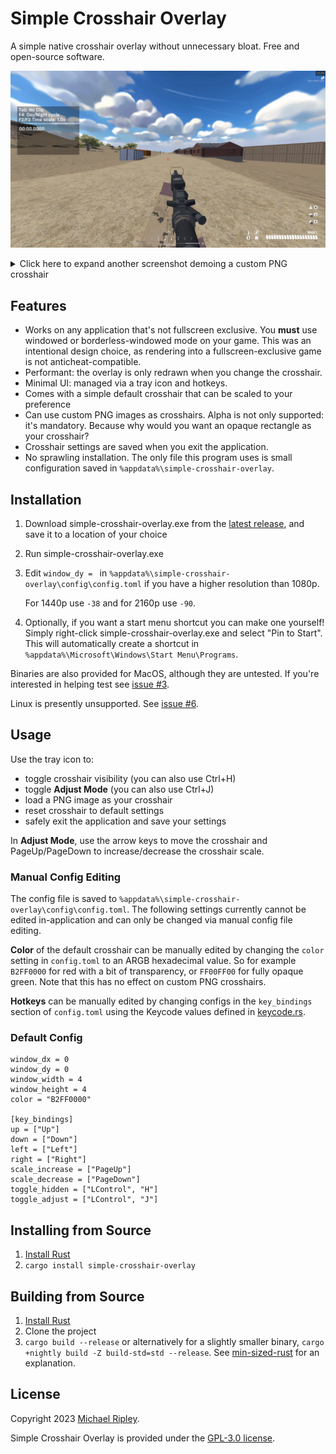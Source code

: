 # Simple Crosshair Overlay

A simple native crosshair overlay without unnecessary bloat. Free and open-source software.


![screenshot of the default, simple crosshair in action](screenshots/cross.png)


<details>
<summary>Click here to expand another screenshot demoing a custom PNG crosshair</summary>

![screenshot of a custom PNG crosshair](screenshots/custom.png)

</details>

## Features

- Works on any application that's not fullscreen exclusive. You **must** use windowed or borderless-windowed mode on your game. This was an intentional design choice, as rendering into a fullscreen-exclusive game is not anticheat-compatible.
- Performant: the overlay is only redrawn when you change the crosshair.
- Minimal UI: managed via a tray icon and hotkeys.
- Comes with a simple default crosshair that can be scaled to your preference
- Can use custom PNG images as crosshairs. Alpha is not only supported: it's mandatory. Because why would you want an opaque rectangle as your crosshair?
- Crosshair settings are saved when you exit the application.
- No sprawling installation. The only file this program uses is small configuration saved in `%appdata%\simple-crosshair-overlay`.

## Installation

1. Download simple-crosshair-overlay.exe from the [latest release](https://github.com/zkxs/simple-crosshair-overlay/releases/latest), and save it to a location of your choice
2. Run simple-crosshair-overlay.exe
3. Edit `window_dy = ` in `%appdata%\simple-crosshair-overlay\config\config.toml` if you have a higher resolution than 1080p.

    For 1440p use `-38` and for 2160p use `-90`.
4. Optionally, if you want a start menu shortcut you can make one yourself! Simply right-click simple-crosshair-overlay.exe and select "Pin to Start". This will automatically create a shortcut in `%appdata%\Microsoft\Windows\Start Menu\Programs`. 

Binaries are also provided for MacOS, although they are untested. If you're interested in helping test see [issue #3](https://github.com/zkxs/simple-crosshair-overlay/issues/3).

Linux is presently unsupported. See [issue #6](https://github.com/zkxs/simple-crosshair-overlay/issues/6).

## Usage

Use the tray icon to:

- toggle crosshair visibility (you can also use Ctrl+H)
- toggle **Adjust Mode** (you can also use Ctrl+J)
- load a PNG image as your crosshair
- reset crosshair to default settings
- safely exit the application and save your settings

In **Adjust Mode**, use the arrow keys to move the crosshair and PageUp/PageDown to increase/decrease the crosshair scale.

### Manual Config Editing

The config file is saved to `%appdata%\simple-crosshair-overlay\config\config.toml`. The following settings currently
cannot be edited in-application and can only be changed via manual config file editing.

**Color** of the default crosshair can be manually edited by  changing the `color` setting in `config.toml` to an ARGB
hexadecimal value. So for example `B2FF0000` for red with a bit of transparency, or `FF00FF00` for fully opaque green.
Note that this has no effect on custom PNG crosshairs.

**Hotkeys** can be manually edited by changing configs in the `key_bindings` section of `config.toml` using the Keycode
values defined in [keycode.rs](src/hotkey/keycode.rs).

### Default Config

```
window_dx = 0
window_dy = 0
window_width = 4
window_height = 4
color = "B2FF0000"

[key_bindings]
up = ["Up"]
down = ["Down"]
left = ["Left"]
right = ["Right"]
scale_increase = ["PageUp"]
scale_decrease = ["PageDown"]
toggle_hidden = ["LControl", "H"]
toggle_adjust = ["LControl", "J"]
```

## Installing from Source

1. [Install Rust](https://www.rust-lang.org/tools/install)
2. `cargo install simple-crosshair-overlay`

## Building from Source

1. [Install Rust](https://www.rust-lang.org/tools/install)
2. Clone the project
3. `cargo build --release`
   or alternatively for a slightly smaller binary, `cargo +nightly build -Z build-std=std --release`.
   See [min-sized-rust](https://github.com/johnthagen/min-sized-rust) for an explanation.

## License

Copyright 2023 [Michael Ripley](https://github.com/zkxs).

Simple Crosshair Overlay is provided under the [GPL-3.0 license](LICENSE).
